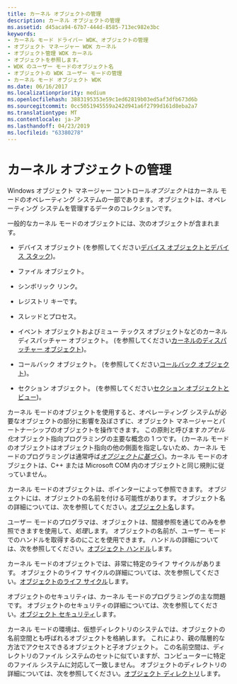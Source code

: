 ```yaml
---
title: カーネル オブジェクトの管理
description: カーネル オブジェクトの管理
ms.assetid: d45aca94-67b7-444d-8585-713ec982e3bc
keywords:
- カーネル モード ドライバー WDK、オブジェクトの管理
- オブジェクト マネージャー WDK カーネル
- オブジェクト管理 WDK カーネル
- オブジェクトを参照します。
- WDK のユーザー モードのオブジェクト名
- オブジェクトの WDK ユーザー モードの管理
- カーネル モード オブジェクト WDK
ms.date: 06/16/2017
ms.localizationpriority: medium
ms.openlocfilehash: 3883195353e59c1ed62819b03ed5af3dfb673d6b
ms.sourcegitcommit: 0cc5051945559a242d941a6f2799d161d8eba2a7
ms.translationtype: MT
ms.contentlocale: ja-JP
ms.lasthandoff: 04/23/2019
ms.locfileid: "63380278"
---
```

# <a name="managing-kernel-objects"></a>カーネル オブジェクトの管理





Windows オブジェクト マネージャー コントロール*オブジェクト*はカーネル モードのオペレーティング システムの一部であります。 オブジェクトは、オペレーティング システムを管理するデータのコレクションです。

一般的なカーネル モードのオブジェクトには、次のオブジェクトが含まれます。

-   デバイス オブジェクト (を参照してください[デバイス オブジェクトとデバイス スタック](device-objects-and-device-stacks.md))。

-   ファイル オブジェクト。

-   シンボリック リンク。

-   レジストリ キーです。

-   スレッドとプロセス。

-   イベント オブジェクトおよびミュー テックス オブジェクトなどのカーネル ディスパッチャー オブジェクト。 (を参照してください[カーネルのディスパッチャー オブジェクト](kernel-dispatcher-objects.md))。

-   コールバック オブジェクト。 (を参照してください[コールバック オブジェクト](callback-objects.md))。

-   セクション オブジェクト。 (を参照してください[セクション オブジェクトとビュー](section-objects-and-views.md))。

カーネル モードのオブジェクトを使用すると、オペレーティング システムが必要なオブジェクトの部分に影響を及ぼさずに、オブジェクト マネージャーとパートナーシップのオブジェクトを操作できます。 この原則と呼びます*カプセル化*オブジェクト指向プログラミングの主要な概念の 1 つです。 (カーネル モードのオブジェクトはオブジェクト指向の他の側面を指定しないため、カーネル モードのプログラミングは通常呼ば[*オブジェクトに基づく*](object-based.md))。カーネル モードのオブジェクトは、C++ または Microsoft COM 内のオブジェクトと同じ規則に従っていません。

カーネル モードのオブジェクトは、ポインターによって参照できます。 オブジェクトには、オブジェクトの名前を付ける可能性があります。 オブジェクト名の詳細については、次を参照してください。[オブジェクト名](object-names.md)します。

ユーザー モードのプログラマは、オブジェクトは、間接参照を通じてのみを参照できますを使用して、*処理*します。 オブジェクトの名前が、ユーザー モードでのハンドルを取得するのにことを使用できます。 ハンドルの詳細については、次を参照してください。[オブジェクト ハンドル](object-handles.md)します。

カーネル モードのオブジェクトでは、非常に特定のライフ サイクルがあります。 オブジェクトのライフ サイクルの詳細については、次を参照してください。[オブジェクトのライフ サイクル](life-cycle-of-an-object.md)します。

オブジェクトのセキュリティは、カーネル モードのプログラミングの主な問題です。 オブジェクトのセキュリティの詳細については、次を参照してください。[オブジェクト セキュリティ](object-security.md)します。

カーネル モードの環境は、仮想ディレクトリのシステムでは、オブジェクトの名前空間とも呼ばれるオブジェクトを格納します。 これにより、親の階層的な方法でアクセスできるオブジェクトと子オブジェクト。 この名前空間は、ディレクトリのファイル システムのセットに似ていますが、コンピューターに特定のファイル システムに対応して一致しません。 オブジェクトのディレクトリの詳細については、次を参照してください。[オブジェクト ディレクトリ](object-directories.md)します。

 

 




